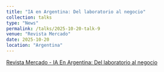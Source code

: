 ```yaml
---
title: "IA en Argentina: Del laboratorio al negocio"
collection: talks
type: "News"
permalink: /talks/2025-10-20-talk-9
venue: "Revista Mercado"
date: 2025-10-20
location: "Argentina"
---
```


[Revista Mercado - IA En Argentina: Del laboratorio al negocio](https://mercado.com.ar/ruta-digital/ia-en-argentina-del-laboratorio-al-negocio/)
